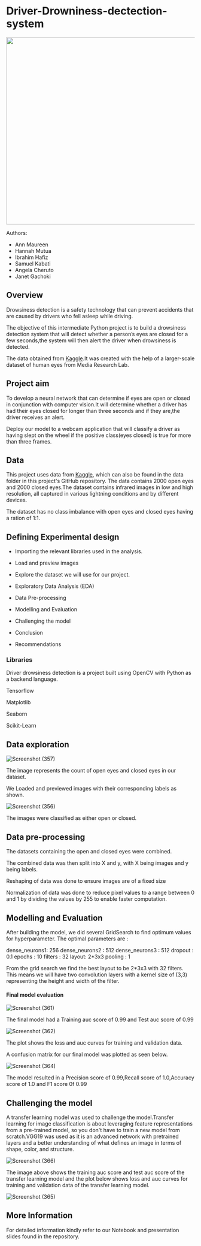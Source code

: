 # Driver-Drowniness-dectection-system

<img src="https://media.springernature.com/lw685/springer-static/image/art%3A10.1007%2Fs13177-019-00199-w/MediaObjects/13177_2019_199_Fig3_HTML.png" width="1000" height="500">

Authors:

* Ann Maureen
* Hannah Mutua
* Ibrahim Hafiz
* Samuel Kabati
* Angela Cheruto
* Janet Gachoki

## Overview

Drowsiness detection is a safety technology that can prevent accidents that are caused by drivers who fell asleep while driving.

The objective of this intermediate Python project is to build a drowsiness detection system that will detect whether a person’s eyes are closed for a few seconds,the system will then alert the driver when drowsiness is detected.

The data obtained from [Kaggle](https://www.kaggle.com/datasets/prasadvpatil/mrl-dataset).It was created with the help of a larger-scale dataset of human eyes from Media Research Lab.

## Project aim

To develop a neural network that can determine if eyes are open or closed in conjunction with computer vision.It will determine whether a driver has had their eyes closed for longer than three seconds and if they are,the driver receives an alert.

Deploy our model to a webcam application that will classify a driver as having slept on the wheel if the positive class(eyes closed) is true for more than three frames.

## Data

This project uses data from [Kaggle](https://www.kaggle.com/datasets/prasadvpatil/mrl-dataset), which can also be found in the data folder in this project's GitHub repository. The data contains 2000 open eyes and 2000 closed eyes.The dataset contains infrared images in low and high resolution, all captured in various lightning conditions and by different devices. 

The dataset has no class imbalance with open eyes and closed eyes having a ration of 1:1.

## Defining Experimental design

* Importing the relevant libraries used in the analysis.

* Load and preview images

* Explore the dataset we will use for our project.

* Exploratory Data Analysis (EDA)

* Data Pre-processing

* Modelling and Evaluation

* Challenging the model

* Conclusion

* Recommendations


### Libraries

Driver drowsiness detection is a project built using OpenCV with Python as a backend language.

Tensorflow

Matplotlib

Seaborn

Scikit-Learn


## Data exploration

![Screenshot (357)](https://user-images.githubusercontent.com/104419035/190087849-83464533-3577-4fe0-b5e7-7e18d41c42dd.png)

The image represents the count of open eyes and closed eyes in our dataset.

We Loaded and previewed images with their corresponding labels as shown.

![Screenshot (356)](https://user-images.githubusercontent.com/104419035/190087759-5d914e07-20a7-4199-aa9e-4af2aaf0c58b.png)

The images were classified as either open or closed.



## Data pre-processing 

The datasets containing the open and closed eyes were combined.

The combined data was then split into X and y, with X being images and y being labels.

Reshaping of data was done to ensure images are of a fixed size

Normalization of data was done to reduce pixel values to a range between 0 and 1 by dividing the values by 255 to enable faster computation.



## Modelling and Evaluation

After building the model, we did several GridSearch to find optimum values for hyperparameter. 
The optimal parameters are :

dense_neurons1: 256
dense_neurons2 : 512
dense_neurons3 : 512
dropout : 0.1
epochs : 10
filters : 32
layout: 2*3x3
pooling : 1

From the grid search we find the best layout to be 2*3x3 with 32 filters. This means we will have two convolution layers with a kernel size of (3,3) representing the height and width of the filter. 

#### Final model evaluation

![Screenshot (361)](https://user-images.githubusercontent.com/104419035/190208473-66697394-0aa8-46aa-ac37-a2e59ecd05d8.png)

The final model had a Training auc score of 0.99 and Test auc score of 0.99

![Screenshot (362)](https://user-images.githubusercontent.com/104419035/190209468-87377507-72ee-4f63-992e-f13ef660d355.png)

The plot shows the loss and auc curves for training and validation data.


A confusion matrix for our final model was plotted as seen below.

![Screenshot (364)](https://user-images.githubusercontent.com/104419035/190210056-15374134-bcc5-4e66-9e97-54a49e64e11c.png)


The model resulted in a Precision score of 0.99,Recall score of 1.0,Accuracy score of 1.0 and F1 score 0f 0.99

## Challenging the model

A transfer learning model was used to challenge the model.Transfer learning for image classification is about leveraging feature representations from a pre-trained model, so you don't have to train a new model from scratch.VGG19 was used as it is an advanced network with pretrained layers and a better understanding of what defines an image in terms of shape, color, and structure.

![Screenshot (366)](https://user-images.githubusercontent.com/104419035/190210284-56650542-efcd-482c-ac81-7fc1b52d96e1.png)

The image above shows the training auc score and test auc score of the transfer learning model and the plot below shows loss and auc curves for training and validation data of the transfer learning model.

![Screenshot (365)](https://user-images.githubusercontent.com/104419035/190210581-3b76ac6f-92f6-4563-a564-1ccfa1eb367a.png)


## More Information
For detailed information kindly refer to our Notebook and presentation slides found in the repository.
